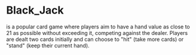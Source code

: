 # Black_Jack

 is a popular card game where players aim to have a hand value as close to 21 as possible without exceeding it, competing against the dealer. Players are dealt two cards initially and can choose to "hit" (take more cards) or "stand" (keep their current hand).
